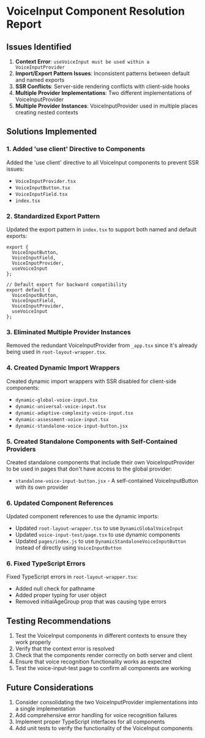 # VoiceInput Component Resolution Report

## Issues Identified

1. **Context Error**: `useVoiceInput must be used within a VoiceInputProvider`
2. **Import/Export Pattern Issues**: Inconsistent patterns between default and named exports
3. **SSR Conflicts**: Server-side rendering conflicts with client-side hooks
4. **Multiple Provider Implementations**: Two different implementations of VoiceInputProvider
5. **Multiple Provider Instances**: VoiceInputProvider used in multiple places creating nested contexts

## Solutions Implemented

### 1. Added 'use client' Directive to Components

Added the 'use client' directive to all VoiceInput components to prevent SSR issues:

- `VoiceInputProvider.tsx`
- `VoiceInputButton.tsx`
- `VoiceInputField.tsx`
- `index.tsx`

### 2. Standardized Export Pattern

Updated the export pattern in `index.tsx` to support both named and default exports:

```tsx
export {
  VoiceInputButton,
  VoiceInputField,
  VoiceInputProvider,
  useVoiceInput
};

// Default export for backward compatibility
export default {
  VoiceInputButton,
  VoiceInputField,
  VoiceInputProvider,
  useVoiceInput
};
```

### 3. Eliminated Multiple Provider Instances

Removed the redundant VoiceInputProvider from `_app.tsx` since it's already being used in `root-layout-wrapper.tsx`.

### 4. Created Dynamic Import Wrappers

Created dynamic import wrappers with SSR disabled for client-side components:

- `dynamic-global-voice-input.tsx`
- `dynamic-universal-voice-input.tsx`
- `dynamic-adaptive-complexity-voice-input.tsx`
- `dynamic-assessment-voice-input.tsx`
- `dynamic-standalone-voice-input-button.jsx`

### 5. Created Standalone Components with Self-Contained Providers

Created standalone components that include their own VoiceInputProvider to be used in pages that don't have access to the global provider:

- `standalone-voice-input-button.jsx` - A self-contained VoiceInputButton with its own provider

### 6. Updated Component References

Updated component references to use the dynamic imports:

- Updated `root-layout-wrapper.tsx` to use `DynamicGlobalVoiceInput`
- Updated `voice-input-test/page.tsx` to use dynamic components
- Updated `pages/index.js` to use `DynamicStandaloneVoiceInputButton` instead of directly using `VoiceInputButton`

### 6. Fixed TypeScript Errors

Fixed TypeScript errors in `root-layout-wrapper.tsx`:
- Added null check for pathname
- Added proper typing for user object
- Removed initialAgeGroup prop that was causing type errors

## Testing Recommendations

1. Test the VoiceInput components in different contexts to ensure they work properly
2. Verify that the context error is resolved
3. Check that the components render correctly on both server and client
4. Ensure that voice recognition functionality works as expected
5. Test the voice-input-test page to confirm all components are working

## Future Considerations

1. Consider consolidating the two VoiceInputProvider implementations into a single implementation
2. Add comprehensive error handling for voice recognition failures
3. Implement proper TypeScript interfaces for all components
4. Add unit tests to verify the functionality of the VoiceInput components